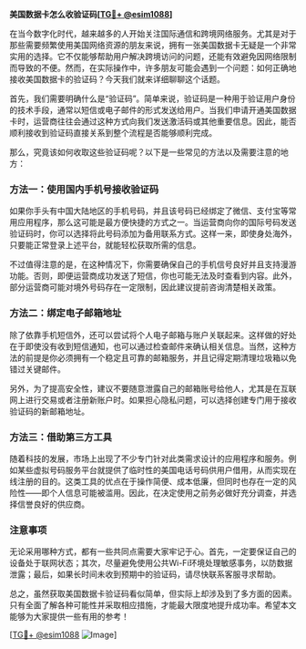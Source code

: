 **美国数据卡怎么收验证码[[TG💪+ @esim1088](https://t.me/s/esim1088)]**

在当今数字化时代，越来越多的人开始关注国际通信和跨境网络服务。尤其是对于那些需要频繁使用美国网络资源的朋友来说，拥有一张美国数据卡无疑是一个非常实用的选择。它不仅能够帮助用户解决跨境访问的问题，还能有效避免因网络限制而导致的不便。然而，在实际操作中，许多朋友可能会遇到一个问题：如何正确地接收美国数据卡的验证码？今天我们就来详细聊聊这个话题。

首先，我们需要明确什么是“验证码”。简单来说，验证码是一种用于验证用户身份的技术手段，通常以短信或电子邮件的形式发送给用户。当我们申请开通美国数据卡时，运营商往往会通过这种方式向我们发送激活码或其他重要信息。因此，能否顺利接收到验证码直接关系到整个流程是否能够顺利完成。

那么，究竟该如何收取这些验证码呢？以下是一些常见的方法以及需要注意的地方：

### 方法一：使用国内手机号接收验证码

如果你手头有中国大陆地区的手机号码，并且该号码已经绑定了微信、支付宝等常用应用程序，那么这可能是最方便快捷的方式之一。当运营商向你的国际号码发送验证码时，你可以选择将此号码添加为备用联系方式。这样一来，即使身处海外，只要能正常登录上述平台，就能轻松获取所需的信息。

不过值得注意的是，在这种情况下，你需要确保自己的手机信号良好并且支持漫游功能。否则，即便运营商成功发送了短信，你也可能无法及时查看到内容。此外，部分运营商可能对境外号码存在一定限制，因此建议提前咨询清楚相关政策。

### 方法二：绑定电子邮箱地址

除了依靠手机短信外，还可以尝试将个人电子邮箱与账户关联起来。这样做的好处在于即使没有收到短信通知，也可以通过检查邮件来确认相关信息。当然，这种方法的前提是你必须拥有一个稳定且可靠的邮箱服务，并且记得定期清理垃圾箱以免错过关键邮件。

另外，为了提高安全性，建议不要随意泄露自己的邮箱账号给他人，尤其是在互联网上进行交易或者注册新账户时。如果担心隐私问题，可以选择创建专门用于接收验证码的新邮箱地址。

### 方法三：借助第三方工具

随着科技的发展，市场上出现了不少专门针对此类需求设计的应用程序和服务。例如某些虚拟号码服务平台就提供了临时性的美国电话号码供用户借用，从而实现在线注册的目的。这类工具的优点在于操作简便、成本低廉，但同时也存在一定的风险性——即个人信息可能被滥用。因此，在决定使用之前务必做好充分调查，并选择信誉良好的供应商。

### 注意事项

无论采用哪种方式，都有一些共同点需要大家牢记于心。首先，一定要保证自己的设备处于联网状态；其次，尽量避免使用公共Wi-Fi环境处理敏感事务，以防数据泄露；最后，如果长时间未收到预期中的验证码，请尽快联系客服寻求帮助。

总之，虽然获取美国数据卡验证码看似简单，但实际上却涉及到了多方面的因素。只有全面了解各种可能性并采取相应措施，才能最大限度地提升成功率。希望本文能够为大家提供一些有用的参考！

[[TG💪+ @esim1088](https://t.me/s/esim1088) ![Image](https://i.postimg.cc/4NQfJmqS/Snipaste-2025-05-13-00-14-12.png)]